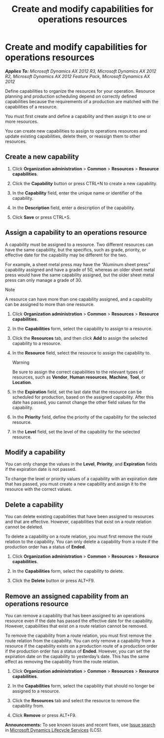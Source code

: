 ﻿---
title: Create and modify capabilities for operations resources
TOCTitle: Create and modify capabilities for operations resources
ms:assetid: 8aee0253-af9e-4126-8263-aa2aeea4b185
ms:mtpsurl: https://technet.microsoft.com/en-us/library/Hh209345(v=AX.60)
ms:contentKeyID: 36058471
ms.date: 09/16/2014
mtps_version: v=AX.60
f1_keywords:
- resource
- resources
- capabilities
- operation
- capability
- operations
- skill
---

# Create and modify capabilities for operations resources 


_**Applies To:** Microsoft Dynamics AX 2012 R3, Microsoft Dynamics AX 2012 R2, Microsoft Dynamics AX 2012 Feature Pack, Microsoft Dynamics AX 2012_

Define capabilities to organize the resources for your operation. Resource planning and production scheduling depend on correctly defined capabilities because the requirements of a production are matched with the capabilities of a resource.

You must first create and define a capability and then assign it to one or more resources.

You can create new capabilities to assign to operations resources and update existing capabilities, delete them, or reassign them to other resources.

## Create a new capability

1.  Click **Organization administration** \> **Common** \> **Resources** \> **Resource capabilities**.

2.  Click the **Capability** button or press CTRL+N to create a new capability.

3.  In the **Capability** field, enter the unique name or identifier of the capability.

4.  In the **Description** field, enter a description of the capability.

5.  Click **Save** or press CTRL+S.

## Assign a capability to an operations resource

A capability must be assigned to a resource. Two different resources can have the same capability, but the specifics, such as grade, priority, or effective date for the capability may be different for the two.

For example, a sheet metal press may have the “Aluminum sheet press” capability assigned and have a grade of 50, whereas an older sheet metal press would have the same capability assigned, but the older sheet metal press can only manage a grade of 30.


> [!NOTE]
> <P>A resource can have more than one capability assigned, and a capability can be assigned to more than one resource.</P>



1.  Click **Organization administration** \> **Common** \> **Resources** \> **Resource capabilities**.

2.  In the **Capabilities** form, select the capability to assign to a resource.

3.  Click the **Resources** tab, and then click **Add** to assign the selected capability to a resource.

4.  In the **Resource** field, select the resource to assign the capability to.
    

    > [!WARNING]
    > <P>Be sure to assign the correct capabilities to the relevant types of resources, such as <STRONG>Vendor</STRONG>, <STRONG>Human resources</STRONG>, <STRONG>Machine</STRONG>, <STRONG>Tool</STRONG>, or <STRONG>Location</STRONG>.</P>



5.  In the **Expiration** field, set the last date that the resource can be scheduled for production, based on the assigned capability. After this date has passed, you cannot change the other field values for the capability.

6.  In the **Priority** field, define the priority of the capability for the selected resource.

7.  In the **Level** field, set the level of the capability for the selected resource.

## Modify a capability

You can only change the values in the **Level**, **Priority**, and **Expiration** fields if the expiration date is not passed.

To change the level or priority values of a capability with an expiration date that has passed, you must create a new capability and assign it to the resource with the correct values.

## Delete a capability

You can delete existing capabilities that have been assigned to resources and that are effective. However, capabilities that exist on a route relation cannot be deleted.

To delete a capability on a route relation, you must first remove the route relation to the capability. You can only delete a capability from a route if the production order has a status of **Ended**.

1.  Click **Organization administration** \> **Common** \> **Resources** \> **Resource capabilities**.

2.  In the **Capabilities** form, select the capability to delete.

3.  Click the **Delete** button or press ALT+F9.

## Remove an assigned capability from an operations resource

You can remove a capability that has been assigned to an operations resource even if the date has passed the effective date for the capability. However, capabilities that exist on a route relation cannot be removed.

To remove the capability from a route relation, you must first remove the route relation from the capability. You can only remove a capability from a resource if the capability exists on a production route of a production order if the production order has a status of **Ended**. However, you can set the expiration date on the capability to yesterday’s date. This has the same effect as removing the capability from the route relation.

1.  Click **Organization administration** \> **Common** \> **Resources** \> **Resource capabilities**.

2.  In the **Capabilities** form, select the capability that should no longer be assigned to a resource.

3.  Click the **Resources** tab and select the resource to remove the capability from.

4.  Click **Remove** or press ALT+F9.

  
**Announcements:** To see known issues and recent fixes, use [Issue search](http://go.microsoft.com/fwlink/?linkid=389258) in [Microsoft Dynamics Lifecycle Services](http://go.microsoft.com/fwlink/?linkid=306505) (LCS).


